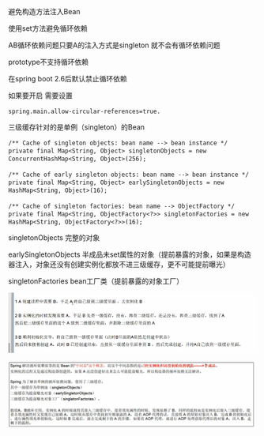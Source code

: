 避免构造方法注入Bean

使用set方法避免循环依赖

AB循环依赖问题只要A的注入方式是singleton 就不会有循环依赖问题

prototype不支持循环依赖

在spring boot 2.6后默认禁止循环依赖

如果要开启 需要设置

    spring.main.allow-circular-references=true.

三级缓存针对的是单例（singleton）的Bean

	/** Cache of singleton objects: bean name --> bean instance */
	private final Map<String, Object> singletonObjects = new ConcurrentHashMap<String, Object>(256);

	/** Cache of early singleton objects: bean name --> bean instance */
	private final Map<String, Object> earlySingletonObjects = new HashMap<String, Object>(16);

	/** Cache of singleton factories: bean name --> ObjectFactory */
	private final Map<String, ObjectFactory<?>> singletonFactories = new HashMap<String, ObjectFactory<?>>(16);

singletonObjects 完整的对象

earlySingletonObjects 半成品未set属性的对象（提前暴露的对象，如果是构造器注入，对象还没有创建实例化都放不进三级缓存，更不可能提前曝光）

singletonFactories bean工厂类（提前暴露的对象工厂）


![img_144.png](img_144.png)


![img_145.png](img_145.png)